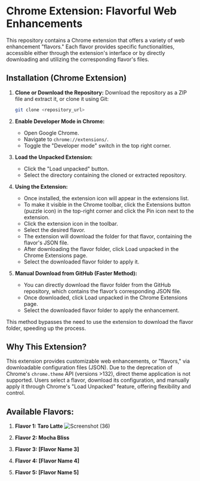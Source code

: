 # Chrome Extension: Flavorful Web Enhancements

This repository contains a Chrome extension that offers a variety of web enhancement "flavors." Each flavor provides specific functionalities, accessible either 
through the extension's interface or by directly downloading and utilizing the corresponding flavor's files.

## Installation (Chrome Extension)

1.  **Clone or Download the Repository:** Download the repository as a ZIP file and extract it, or clone it using Git:

    ```bash
    git clone <repository_url>
    ```

2.  **Enable Developer Mode in Chrome:**
    * Open Google Chrome.
    * Navigate to `chrome://extensions/`.
    * Toggle the "Developer mode" switch in the top right corner.

3.  **Load the Unpacked Extension:**
    * Click the "Load unpacked" button.
    * Select the directory containing the cloned or extracted repository.

4.  **Using the Extension:**
    * Once installed, the extension icon will appear in the extensions list.
    * To make it visible in the Chrome toolbar, click the Extensions button (puzzle icon) in the top-right corner and click the Pin icon next to the extension.
    * Click the extension icon in the toolbar.
    * Select the desired flavor.
    * The extension will download the folder for that flavor, containing the flavor's JSON file.
    * After downloading the flavor folder, click Load unpacked in the Chrome Extensions page.
    * Select the downloaded flavor folder to apply it.

5.  **Manual Download from GitHub (Faster Method):**
    * You can directly download the flavor folder from the GitHub repository, which contains the flavor’s corresponding JSON file.
    * Once downloaded, click Load unpacked in the Chrome Extensions page.
    * Select the downloaded flavor folder to apply the enhancement.

This method bypasses the need to use the extension to download the flavor folder, speeding up the process.

## Why This Extension?

This extension provides customizable web enhancements, or "flavors," via downloadable configuration files (JSON). Due to the deprecation of Chrome's 
`chrome.theme` API (versions >132), direct theme application is not supported. Users select a flavor, download its configuration, and manually apply 
it through Chrome's "Load Unpacked" feature, offering flexibility and control.

## Available Flavors:

1.  **Flavor 1: Taro Latte**
![Screenshot (36)](https://github.com/user-attachments/assets/c5a41be9-bcb9-4ff3-8286-f73e5113541a)


2.  **Flavor 2: Mocha Bliss**

    

3.  **Flavor 3: [Flavor Name 3]**



4.  **Flavor 4: [Flavor Name 4]**

   

5.  **Flavor 5: [Flavor Name 5]**

   


